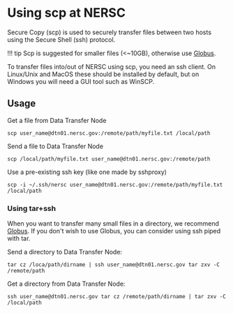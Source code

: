 # Using scp at NERSC

Secure Copy (scp) is used to securely transfer files between two hosts
using the Secure Shell (ssh) protocol.

!!! tip
    Scp is suggested for smaller files (<~10GB), otherwise use
    [Globus](../services/globus.md).

To transfer files into/out of NERSC using scp, you need an ssh
client. On Linux/Unix and MacOS these should be installed by default,
but on Windows you will need a GUI tool such as WinSCP.

## Usage
Get a file from Data Transfer Node

```shell
scp user_name@dtn01.nersc.gov:/remote/path/myfile.txt /local/path
```

Send a file to Data Transfer Node

```shell
scp /local/path/myfile.txt user_name@dtn01.nersc.gov:/remote/path
```

Use a pre-existing ssh key (like one made by sshproxy)

```shell
scp -i ~/.ssh/nersc user_name@dtn01.nersc.gov:/remote/path/myfile.txt /local/path
```

### Using tar+ssh

When you want to transfer many small files in a directory, we
recommend [Globus](../services/globus.md). If you don't wish to use
Globus, you can consider using ssh piped with tar.

Send a directory to Data Transfer Node:

```shell
tar cz /loca/path/dirname | ssh user_name@dtn01.nersc.gov tar zxv -C /remote/path
```

Get a directory from Data Transfer Node:

```shell
ssh user_name@dtn01.nersc.gov tar cz /remote/path/dirname | tar zxv -C /local/path
```